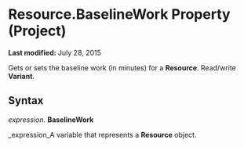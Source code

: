 
# Resource.BaselineWork Property (Project)

 **Last modified:** July 28, 2015

Gets or sets the baseline work (in minutes) for a  **Resource**. Read/write  **Variant**.

## Syntax

 _expression_. **BaselineWork**

 _expression_A variable that represents a  **Resource** object.

